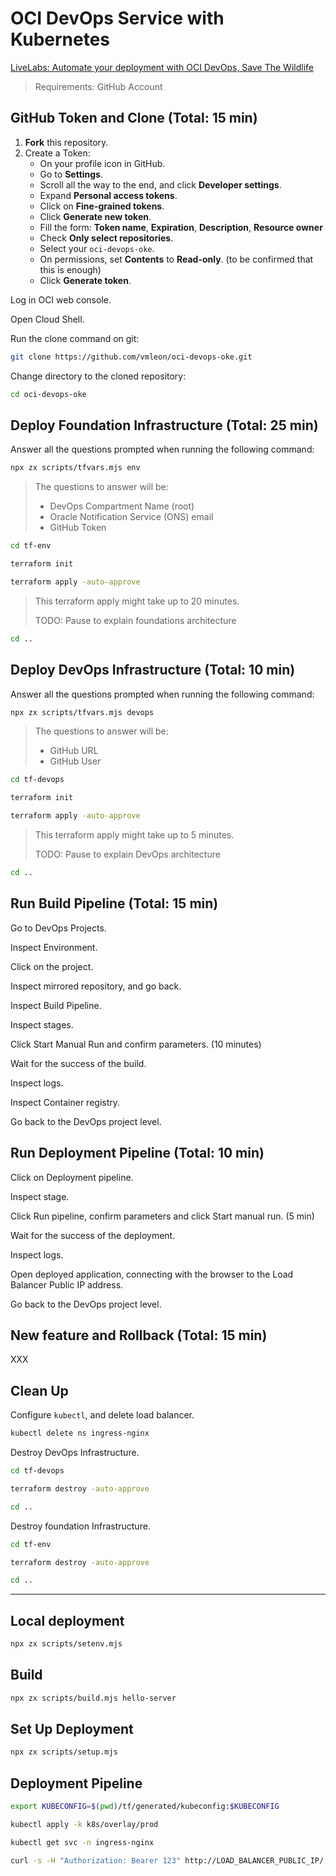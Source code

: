 # OCI DevOps Service with Kubernetes

[LiveLabs: Automate your deployment with OCI DevOps, Save The Wildlife](https://vmleon.github.io/oci-devops-oke/hols/workshops/devops/index.html)

> Requirements: GitHub Account

## GitHub Token and Clone (Total: 15 min)

1. **Fork** this repository.
2. Create a Token:
    - On your profile icon in GitHub.
    - Go to **Settings**.
    - Scroll all the way to the end, and click **Developer settings**.
    - Expand **Personal access tokens**.
    - Click on **Fine-grained tokens**.
    - Click **Generate new token**.
    - Fill the form: **Token name**, **Expiration**, **Description**, **Resource owner**
    - Check **Only select repositories**.
    - Select your `oci-devops-oke`.
    - On permissions, set **Contents** to **Read-only**. (to be confirmed that this is enough)
    - Click **Generate token**.

Log in OCI web console.

Open Cloud Shell.

Run the clone command on git:
```bash
git clone https://github.com/vmleon/oci-devops-oke.git
```

Change directory to the cloned repository:
```bash
cd oci-devops-oke
```

## Deploy Foundation Infrastructure (Total: 25 min)

Answer all the questions prompted when running the following command:
```bash
npx zx scripts/tfvars.mjs env
```

> The questions to answer will be:
> - DevOps Compartment Name (root)
> - Oracle Notification Service (ONS) email
> - GitHub Token

```bash
cd tf-env
```

```bash
terraform init
```

```bash
terraform apply -auto-approve
```

> This terraform apply might take up to 20 minutes.
>
> TODO: Pause to explain foundations architecture

```bash
cd ..
```

## Deploy DevOps Infrastructure (Total: 10 min)

Answer all the questions prompted when running the following command:
```bash
npx zx scripts/tfvars.mjs devops
```

> The questions to answer will be:
> - GitHub URL
> - GitHub User

```bash
cd tf-devops
```

```bash
terraform init
```

```bash
terraform apply -auto-approve
```

> This terraform apply might take up to 5 minutes.
> 
> TODO: Pause to explain DevOps architecture

```bash
cd ..
```

## Run Build Pipeline (Total: 15 min)

Go to DevOps Projects.

Inspect Environment.

Click on the project.

Inspect mirrored repository, and go back.

Inspect Build Pipeline.

Inspect stages.

Click Start Manual Run and confirm parameters. (10 minutes)

Wait for the success of the build.

Inspect logs.

Inspect Container registry.

Go back to the DevOps project level.

## Run Deployment Pipeline (Total: 10 min)

Click on Deployment pipeline.

Inspect stage.

Click Run pipeline, confirm parameters and click Start manual run. (5 min)

Wait for the success of the deployment.

Inspect logs.

Open deployed application, connecting with the browser to the Load Balancer Public IP address.

Go back to the DevOps project level.

## New feature and Rollback (Total: 15 min)

XXX

## Clean Up

Configure `kubectl`, and delete load balancer.

```bash
kubectl delete ns ingress-nginx
```

Destroy DevOps Infrastructure.

```bash
cd tf-devops
```

```bash
terraform destroy -auto-approve
```

```bash
cd ..
```

Destroy foundation Infrastructure.

```bash
cd tf-env
```

```bash
terraform destroy -auto-approve
```

```bash
cd ..
```

---

## Local deployment

```bash
npx zx scripts/setenv.mjs
```

## Build

```bash
npx zx scripts/build.mjs hello-server
```

## Set Up Deployment

```bash
npx zx scripts/setup.mjs
```

## Deployment Pipeline

```bash
export KUBECONFIG=$(pwd)/tf/generated/kubeconfig:$KUBECONFIG
```

```bash
kubectl apply -k k8s/overlay/prod
```

```bash
kubectl get svc -n ingress-nginx
```

```bash
curl -s -H "Authorization: Bearer 123" http://LOAD_BALANCER_PUBLIC_IP/ | jq .
```